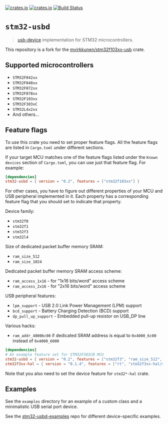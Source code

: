 [![crates.io](https://img.shields.io/crates/d/stm32-usbd.svg)](https://crates.io/crates/stm32-usbd)
[![crates.io](https://img.shields.io/crates/v/stm32-usbd.svg)](https://crates.io/crates/stm32-usbd)
[![Build Status](https://travis-ci.org/Disasm/stm32-usbd.svg?branch=master)](https://travis-ci.org/Disasm/stm32-usbd)

# `stm32-usbd`

> [usb-device](https://github.com/mvirkkunen/usb-device) implementation for STM32
microcontrollers.

This repository is a fork for the [mvirkkunen/stm32f103xx-usb](https://github.com/mvirkkunen/stm32f103xx-usb) crate.

## Supported microcontrollers

* `STM32F042xx`
* `STM32F048xx`
* `STM32F072xx`
* `STM32F078xx`
* `STM32F103xx`
* `STM32F303xC`
* `STM32L4x2xx`
* And others...

## Feature flags

To use this crate you need to set proper feature flags.
All the feature flags are listed in `Cargo.toml` under different sections.

If your target MCU matches one of the feature flags listed under the
`Known devices` section of `Cargo.toml`, you can use just that feature flag. For example:

```toml
[dependencies]
stm32-usbd = { version = "0.2", features = ["stm32f103xx"] }
```

For other cases, you have to figure out different properties
of your MCU and USB peripheral implemented in it.
Each property has a corresponding feature flag that you should
set to indicate that property.

Device family:
* `stm32f0`
* `stm32f1`
* `stm32f3`
* `stm32l4`

Size of dedicated packet buffer memory SRAM:
* `ram_size_512`
* `ram_size_1024`

Dedicated packet buffer memory SRAM access scheme:
* `ram_access_1x16` - for "1x16 bits/word" access scheme
* `ram_access_2x16` - for "2x16 bits/word" access scheme

USB peripheral features:
* `lpm_support` - USB 2.0 Link Power Management (LPM) support
* `bcd_support` - Battery Charging Detection (BCD) support
* `dp_pull_up_support` - Embedded pull-up resistor on USB_DP line

Various hacks:
* `ram_addr_40006c00` if dedicated SRAM address is equal to `0x4000_6c00`
instead of `0x4000_6000`

```toml
[dependencies]
# An example feature set for STM32F303CB MCU
stm32-usbd = { version = "0.2", features = ["stm32f3", "ram_size_512", "ram_access_1x16"] }
stm32f3xx-hal = { version = "0.1.4", features = ["rt", "stm32f3xx-hal/stm32f303"] }
```

Note that you also need to set the device feature for `stm32*-hal` crate.

## Examples

See the `examples` directory for an example of a custom class and a minimalistic USB serial port device.

See the [stm32-usbd-examples](https://github.com/Disasm/stm32-usbd-examples) repo for different device-specific examples.
